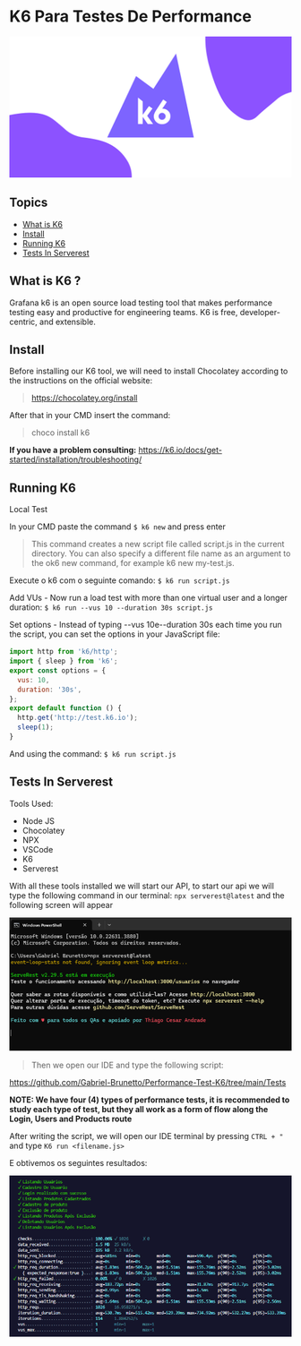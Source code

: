 # K6 Para Testes De Performance

![alt text](/Assets/k6.png)

## Topics 

- <a href="#WhatisK6">What is K6</a>
- <a href="#firststeps">Install</a>
- <a href="#howtouse">Running K6</a>
- <a href="#howtouse">Tests In Serverest</a>

## What is K6 ?

Grafana k6 is an open source load testing tool that makes performance testing easy and productive for engineering teams. K6 is free, developer-centric, and extensible.

## Install

Before installing our K6 tool, we will need to install Chocolatey according to the instructions on the official website: </br>
>https://chocolatey.org/install

After that in your CMD insert the command:
>choco install k6

<strong>If you have a problem consulting:</strong> https://k6.io/docs/get-started/installation/troubleshooting/

## Running K6

Local Test

In your CMD paste the command `$ k6 new` and press enter

>This command creates a new script file called script.js in the current directory. You can also specify a different file name as an argument to the ok6 new command, for example k6 new my-test.js.

Execute o k6 com o seguinte comando: `$ k6 run script.js`

Add VUs - Now run a load test with more than one virtual user and a longer duration:
`$ k6 run --vus 10 --duration 30s script.js`

Set options - Instead of typing --vus 10e--duration 30s each time you run the script, you can set the options in your JavaScript file:

```js
import http from 'k6/http';
import { sleep } from 'k6';
export const options = {
  vus: 10,
  duration: '30s',
};
export default function () {
  http.get('http://test.k6.io');
  sleep(1);
}
```

And using the command: `$ k6 run script.js`

## Tests In Serverest

Tools Used:
- Node JS
- Chocolatey
- NPX
- VSCode
- K6
- Serverest

With all these tools installed we will start our API, to start our api we will type the following command in our terminal:
`npx serverest@latest` and the following screen will appear

![alt text](/Assets/cmd_serverest.png)

> Then we open our IDE and type the following script:

https://github.com/Gabriel-Brunetto/Performance-Test-K6/tree/main/Tests

<strong>NOTE: We have four (4) types of performance tests, it is recommended to study each type of test, but they all work as a form of flow along the Login, Users and Products route</strong>


After writing the script, we will open our IDE terminal by pressing `CTRL + "` and type `K6 run <filename.js>`

E obtivemos os seguintes resultados:

![alt text](/Assets/metricas_API.png)





